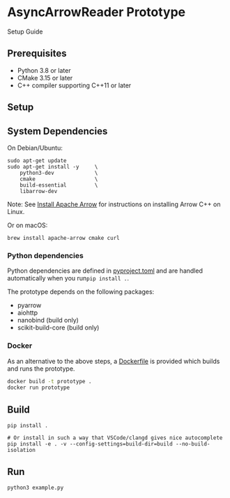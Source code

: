 # AsyncArrowReader Prototype

Setup Guide

## Prerequisites

* Python 3.8 or later
* CMake 3.15 or later
* C++ compiler supporting C++11 or later

## Setup

## System Dependencies

On Debian/Ubuntu:

```shell
sudo apt-get update
sudo apt-get install -y     \
    python3-dev             \
    cmake                   \
    build-essential         \
    libarrow-dev
```

Note: See [Install Apache Arrow](https://arrow.apache.org/install/) for instructions on installing Arrow C++ on Linux.

Or on macOS:

```shell
brew install apache-arrow cmake curl
```

### Python dependencies

Python dependencies are defined in [pyproject.toml](./pyproject.toml) and are handled automatically when you run`pip install .`.

The prototype depends on the following packages:

* pyarrow
* aiohttp
* nanobind (build only)
* scikit-build-core (build only)

### Docker

As an alternative to the above steps, a [Dockerfile](./Dockerfile) is provided which builds and runs the prototype.

```sh
docker build -t prototype .
docker run prototype
```

## Build

```shell
pip install .

# Or install in such a way that VSCode/clangd gives nice autocomplete
pip install -e . -v --config-settings=build-dir=build --no-build-isolation
```

## Run

```shell
python3 example.py
```
